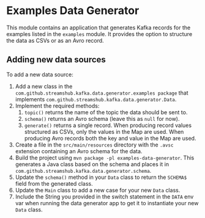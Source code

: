 # Examples Data Generator

This module contains an application that generates Kafka records for the examples 
listed in the `examples` module.
It provides the option to structure the data as CSVs or as an Avro record.

## Adding new data sources

To add a new data source:
1. Add a new class in the `com.github.streamshub.kafka.data.generator.examples package` 
   that implements `com.github.streamshub.kafka.data.generator.Data`.
2. Implement the required methods:
   1. `topic()` returns the name of the topic the data should be sent to.
   2. `schema()` returns an Avro schema (leave this as `null` for now).
   3. `generate()` returns a single record.
      When producing record values structured as CSVs, only the values in the Map are used.
      When producing Avro records both the key and value in the Map are used.
3. Create a file in the `src/main/resources` directory with the `.avsc` extension containing an
   Avro schema for the data.
4. Build the project using `mvn package -pl examples-data-generator`.
   This generates a Java class based on the schema and places it in `com.github.streamshub.kafka.data.generator.schema`.
5. Update the `schema()` method in your `Data` class to return the `SCHEMA$` field from the generated class.
6. Update the `Main` class to add a new case for your new `Data` class.
7. Include the String you provided in the switch statement in the `DATA` env var when running the data generator app to 
   get it to instantiate your new `Data` class.